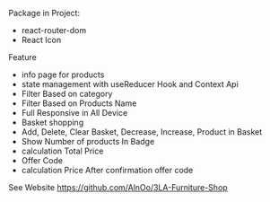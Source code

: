 

Package in Project:

- react-router-dom
- React Icon

Feature

- info page for products
- state management with useReducer Hook and Context Api
- Filter Based on category
- Filter Based on Products Name
- Full Responsive in All Device
- ‌Basket shopping
- Add, Delete, Clear Basket, Decrease, Increase, Product in Basket
- Show Number of products In Badge
- calculation Total Price
- Offer Code
- calculation Price After confirmation offer code

See Website  https://github.com/AlnOo/3LA-Furniture-Shop
